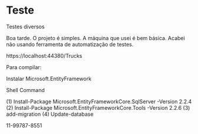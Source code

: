 # Teste
Testes diversos

Boa tarde.
O projeto é simples. A máquina que usei é bem básica. Acabei não usando ferramenta de automatização de testes.

https://localhost:44380/Trucks

Para compilar:

Instalar Microsoft.EntityFramework

Shell Command

(1) Install-Package Microsoft.EntityFrameworkCore.SqlServer -Version 2.2.4
(2) Install-Package Microsoft.EntityFrameworkCore.Tools -Version 2.2.6
(3) add-migration
(4) Update-database

11-99787-8551
